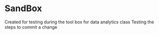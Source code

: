 # SandBox
Created for testing during the tool box for data analytics class
Testing the steps to commit a change
